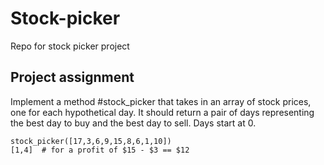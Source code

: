 # Stock-picker
Repo for stock picker project

## Project assignment
Implement a method #stock_picker that takes in an array of stock prices, one for each hypothetical day. It should return a pair of days representing the best day to buy and the best day to sell. Days start at 0.

```
stock_picker([17,3,6,9,15,8,6,1,10])
[1,4]  # for a profit of $15 - $3 == $12
```
